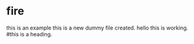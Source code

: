 # fire
this is an example
this is a new dummy file created.
hello
this is working.
#this is a heading.
